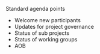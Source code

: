 Standard agenda points
- Welcome new participants
- Updates for project governance
- Status of sub projects
- Status of working groups
- AOB
